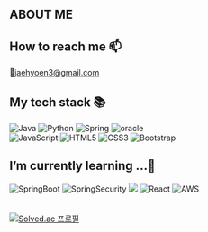 ## ABOUT ME
## How to reach me 📫<br>
💬jaehyoen3@gmail.com
<br>

## My tech stack 📚

<img alt="Java" src="https://img.shields.io/badge/java-%23ED8B00.svg?&style=for-the-badge&logo=java&logoColor=white"/> ![Python](https://img.shields.io/badge/python-3670A0?style=for-the-badge&logo=python&logoColor=ffdd54) ![Spring](https://img.shields.io/badge/spring-%236DB33F.svg?style=for-the-badge&logo=spring&logoColor=white)
<img alt="oracle" src="https://img.shields.io/badge/oracle-F80000.svg?&style=for-the-badge&?cololr=red&logoColor=white"/><br>
<img alt="JavaScript" src="https://img.shields.io/badge/javascript%20-%23323330.svg?&style=for-the-badge&logo=javascript&logoColor=%23F7DF1E"/> <img alt="HTML5" src="https://img.shields.io/badge/html5%20-%23E34F26.svg?&style=for-the-badge&logo=html5&logoColor=white"/> <img alt="CSS3" src="https://img.shields.io/badge/css3%20-%231572B6.svg?&style=for-the-badge&logo=css3&logoColor=white"/> <img alt="Bootstrap" src="https://img.shields.io/badge/Bootstrap%20-7952B3.svg?&style=for-the-badge&logo=Bootstrap&logoColor=white"/>


## I’m currently learning ...🌱 
![SpringBoot](https://img.shields.io/badge/-SpringBoot-6DB33F?style=for-the-badge&logo=SpringBoot&logoColor=white)
![SpringSecurity](https://img.shields.io/badge/-SpringSecurity-6DB33F?style=for-the-badge&logo=SpringSecurity&logoColor=white)
<img src="https://img.shields.io/badge/-JPA-6DB33F?style=for-the-badge&logo=Hibernate&logoColor=white"> 
![React](https://img.shields.io/badge/-React-222222?style=for-the-badge&logo=react)
![AWS](https://img.shields.io/badge/-AWS-232F3E?style=for-the-badge&logo=AmazonAWS)<br>
<br>
<br>
[![Solved.ac
프로필](http://mazassumnida.wtf/api/generate_badge?boj=jaehyoen3)](https://solved.ac/jaehyoen3)
